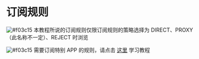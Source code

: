 # 订阅规则

![#f03c15](https://placehold.it/15/f03c15/000000?text=+) 本教程所说的订阅规则仅限订阅规则的策略选择为 DIRECT、PROXY（此名称不一定）、REJECT 时浏览

![#f03c15](https://placehold.it/15/f03c15/000000?text=+) 需要订阅特别 APP 的规则，请点击 [这里](https://github.com/chiupam/tutorial/blob/master/Loon/Rule_Netflix.md) 学习教程
